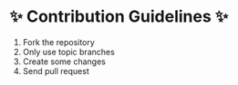 # :sparkles: Contribution Guidelines :sparkles: 

1. Fork the repository
2. Only use topic branches
3. Create some changes
4. Send pull request
